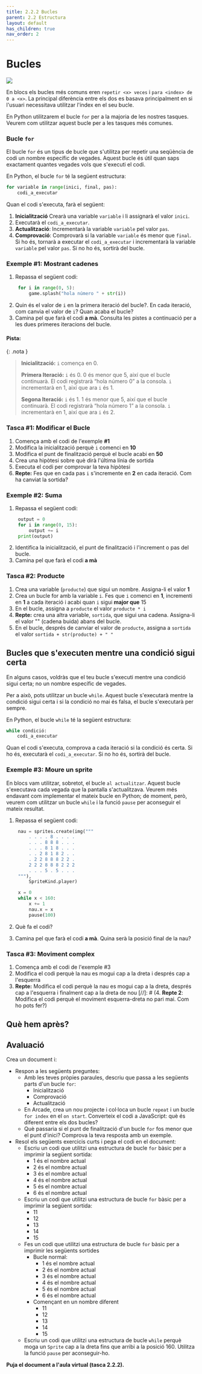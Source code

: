 ```yaml
---
title: 2.2.2 Bucles
parent: 2.2 Estructura
layout: default
has_children: true
nav_order: 2
---
```


# Bucles

![](../../images/downloaded_loops.gif)

En blocs els bucles més comuns eren `repetir <x> veces` i `para <index> de 0 a <x>`. La principal diferència entre els dos es basava principalment en si l'usuari necessitava utilitzar l'índex en el seu bucle.

En Python utilitzarem el bucle `for` per a la majoria de les nostres tasques. Veurem com utilitzar aquest bucle per a les tasques més comunes.

### Bucle `for`

El bucle `for` és un tipus de bucle que s'utilitza per repetir una seqüència de codi un nombre específic de vegades. Aquest bucle és útil quan saps exactament quantes vegades vols que s'executi el codi.

En Python, el bucle `for` té la següent estructura:

```python
for variable in range(inici, final, pas):
    codi_a_executar
```

Quan el codi s'executa, farà el següent:

1. **Inicialització** Crearà una variable `variable` i li assignarà el valor `inici`.
2. Executarà el `codi_a_executar`.
3. **Actualització**: Incrementarà la variable `variable` pel valor `pas`.
4. **Comprovació**: Comprovarà si la variable `variable` és menor que `final`. Si ho és, tornarà a executar el `codi_a_executar` i incrementarà la variable `variable` pel valor `pas`. Si no ho és, sortirà del bucle.

### Exemple #1: Mostrant cadenes

1. Repassa el següent codi:
   ```python
    for i in range(0, 5):
        game.splash("hola número " + str(i))
   ```
2. Quin és el valor de `i` en la primera iteració del bucle?. En cada iteració, com canvia el valor de `i`? Quan acaba el bucle?
3. Camina pel que farà el codi **a mà**. Consulta les pistes a continuació per a les dues primeres iteracions del bucle.

#### Pista:

{: .nota }

> **Inicialització:** `i` comença en 0.
>
> **Primera Iteració:** `i` és 0. 0 és menor que 5, així que el bucle continuarà. El codi registrarà “hola número 0” a la consola. `i` incrementarà en 1, així que ara `i` és 1.
>
> **Segona Iteració:** `i` és 1. 1 és menor que 5, així que el bucle continuarà. El codi registrarà “hola número 1” a la consola. `i` incrementarà en 1, així que ara `i` és 2.

### Tasca #1: Modificar el Bucle

1. Comença amb el codi de l'exemple **#1**
2. Modifica la inicialització perquè `i` comenci en **10**
3. Modifica el punt de finalització perquè el bucle acabi en **50**
4. Crea una hipòtesi sobre què dirà l'última línia de sortida
5. Executa el codi per comprovar la teva hipòtesi
6. **Repte:** Fes que en cada pas `i` s'incremente en **2** en cada iteració. Com ha canviat la sortida?

### Exemple #2: Suma

1. Repassa el següent codi:
   ```python
    output = 0
    for i in range(0, 15):
        output += i
    print(output)
   ```
2. Identifica la inicialització, el punt de finalització i l'increment o pas del bucle.
3. Camina pel que farà el codi **a mà**

### Tasca #2: Producte

1. Crea una variable (`producte`) que sigui un nombre. Assigna-li el valor **1**
2. Crea un bucle for amb la variable `i`. Fes que `i` comenci en **1**, incrementi en **1** a cada iteració i acabi quan `i` sigui **major que** 15
3. En el bucle, assigna a `producte` el valor `producte * i`
4. **Repte:** crea una altra variable, `sortida`, que sigui una cadena. Assigna-li el valor "" (cadena buida) abans del bucle.
5. En el bucle, després de canviar el valor de `producte`, assigna a `sortida` el valor `sortida + str(producte) + " "`

## Bucles que s'executen mentre una condició sigui certa

En alguns casos, voldràs que el teu bucle s'executi mentre una condició sigui certa; no un nombre específic de vegades.

Per a això, pots utilitzar un bucle `while`. Aquest bucle s'executarà mentre la condició sigui certa i si la condició no mai és falsa, el bucle s'executarà per sempre.

En Python, el bucle `while` té la següent estructura:

```python
while condició:
    codi_a_executar
```

Quan el codi s'executa, comprova a cada iteració si la condició és certa. Si ho és, executarà el `codi_a_executar`. Si no ho és, sortirà del bucle.

### Exemple #3: Moure un sprite

En blocs vam utilitzar, sobretot, el bucle `al actualitzar`. Aquest bucle s'executava cada vegada que la pantalla s'actualitzava. Veurem més endavant com implementar el mateix bucle en Python; de moment, però, veurem com utilitzar un bucle `while` i la funció `pause` per aconseguir el mateix resultat.

1. Repassa el següent codi:

   ```python
    nau = sprites.create(img("""
        . . . . 8 . . . .
        . . . 8 8 8 . . .
        . . . 8 1 8 . . .
        . . 2 8 1 8 2 . .
        . 2 2 8 8 8 2 2 .
        2 2 2 8 8 8 2 2 2
        . . . 5 . 5 . . .
    """),
        SpriteKind.player)

    x = 0
    while x < 160:
        x += 1
        nau.x = x
        pause(100)
   ```

2. Què fa el codi?
3. Camina pel que farà el codi **a mà**. Quina serà la posició final de la nau?

### Tasca #3: Moviment complex

1. Comença amb el codi de l'exemple #3
2. Modifica el codi perquè la nau es mogui cap a la dreta i després cap a l'esquerra
3. **Repte:** Modifica el codi perquè la nau es mogui cap a la dreta, després cap a l'esquerra i finalment cap a la dreta de nou
   [//]: # (4. **Repte 2**: Modifica el codi perquè el moviment esquerra-dreta no pari mai. Com ho pots fer?)

## Què hem après?

## Avaluació

Crea un document i:

- Respon a les següents preguntes:
  - Amb les teves pròpies paraules, descriu que passa a les següents parts d'un bucle `for`:
    - Inicialització
    - Comprovació
    - Actualització
  - En Arcade, crea un nou projecte i col·loca un bucle `repeat` i un bucle `for index` en el `on start`. Converteix el codi a JavaScript: què és diferent entre els dos bucles?
  - Què passaria si el punt de finalització d'un bucle `for` fos menor que el punt d'inici? Comprova la teva resposta amb un exemple.
- Resol els següents exercicis curts i pega el codi en el document:
  - Escriu un codi que utilitzi una estructura de bucle `for` bàsic per a imprimir la següent sortida:
    - 1 és el nombre actual
    - 2 és el nombre actual
    - 3 és el nombre actual
    - 4 és el nombre actual
    - 5 és el nombre actual
    - 6 és el nombre actual
  - Escriu un codi que utilitzi una estructura de bucle `for` bàsic per a imprimir la següent sortida:
    - 11
    - 12
    - 13
    - 14
    - 15
  - Fes un codi que utilitzi una estructura de bucle `for` bàsic per a imprimir les següents sortides
    - Bucle normal:
      - 1 és el nombre actual
      - 2 és el nombre actual
      - 3 és el nombre actual
      - 4 és el nombre actual
      - 5 és el nombre actual
      - 6 és el nombre actual
    - Començant en un nombre diferent
      - 11
      - 12
      - 13
      - 14
      - 15
  - Escriu un codi que utilitzi una estructura de bucle `while` perquè moga un `Sprite` cap a la dreta fins que arribi a la posició 160. Utilitza la funció `pause` per aconseguir-ho.

**Puja el document a l'aula virtual (tasca 2.2.2).**
